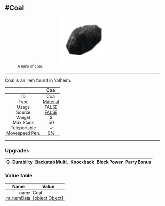 <meta property="og:title" content="Coal - MoreValheim" /><meta property="og:type" content="website" /><meta property="og:image" content="/assets/coal.png" /><meta property="og:description" content="Coal is an item found in Valheim." /><meta name="theme-color" content="#546D78"><meta name="twitter:card" content="summary_large_image">
#Coal
-------------
<style>img {width:20px;}.tb {width:150px;display: block;margin-left: auto;margin-right: auto;}</style>

<style>.md-typeset table:not([class]) th:not([align]) {min-width:unset!important;}</style>
<style>td{padding:0em 0.3em!important;text-align:center!important;border-left:.05rem solid var(--md-default-fg-color--lightest)}</style>

<style>th{padding:0.1em 0.3em!important;text-align:center!important;font-weight:bold}</style>

<style>pre{text-align:right!important}</style>
<style>table tr td:first-child {border-left: 0;};</style>

<figure><img src="/assets/coal.png" class="tb" /><figcaption><small>A lump of coal.</small></figcaption></figure>

-------------

Coal is an item found in Valheim.

|        | Coal              |
| ----------- | ------------------------------------ |
| ID |Coal
| Type | [Material](../../types/material)
| Usage | FALSE<br>
| Source | [FALSE](../../items/false)
| Weight | 2 |
| Max Stack | 50 |
| Teleportable | ✓
| Movespeed Pen. | 0%


-------------

### Upgrades
| Q | Durability | Backstab Multi. | Knockback | Block Power | Parry Bonus
| - | - | - | - | - | - 


### Value table
| Name | Value
| - | - |
| <div style="text-align:right">name</div> | <div style="text-align:left">Coal</div> | 
| <div style="text-align:right">m_itemData</div> | <div style="text-align:left">[object Object]</div> | 